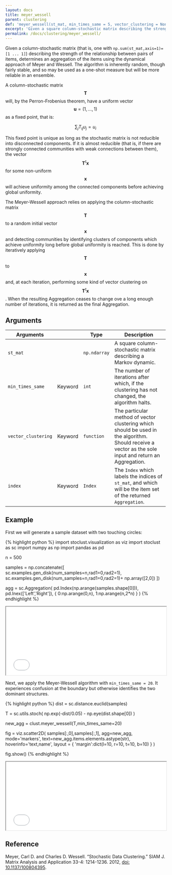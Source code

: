 ```yaml
---
layout: docs
title: meyer_wessell
parent: clustering
def: 'meyer_wessell(st_mat, min_times_same = 5, vector_clustering = None, index = None)'
excerpt: 'Given a square column-stochastic matrix describing the strength of the relationship between pairs of items, determines an aggregation of the items using the dynamical approach of Meyer and Wessell..'
permalink: /docs/clustering/meyer_wessell/
---
```


Given a column-stochastic matrix (that is, one with `np.sum(st_mat,axis=1)=[1 ... 1]`) describing the strength
of the relationship between pairs of items,
determines an aggregation of the items using the dynamical
approach of Meyer and Wessell. The algorithm
is inherently random, though fairly stable, and so may
be used as a one-shot measure but will be more reliable
in an ensemble.

A column-stochastic matrix $$\mathbf{T}$$ will, by the Perron-Frobenius theorem,
have a uniform vector $$\mathbf{u} = (1,...,1)$$ as a fixed point, that is:

$$
\sum_{j}T_{ij} u_j = u_i
$$

This fixed point is unique as long as 
the stochastic matrix is not reducible
into disconnected components. If it is almost reducible
(that is, if there are strongly connected communities with
weak connections between them), the vector $$\mathbf{T}^t \mathbf{x}$$ for some
non-uniform $$\mathbf{x}$$ will achieve
uniformity among the connected components before achieving global
uniformity. 

The Meyer-Wessell approach relies on applying the
column-stochastic matrix $$\mathbf{T}$$ to a random initial vector $$\mathbf{x}$$ and
detecting communities by identifying clusters of components which
achieve uniformity long before global uniformity is reached.
This is done by iteratively applying $$\mathbf{T}$$ to $$\mathbf{x}$$ and, at each iteration,
performing some kind of vector clustering on $$\mathbf{T}^t \mathbf{x}$$. When
the resulting Aggregation ceases to change ove a long
enough number of iterations, it is returned as the final Aggregation.

## Arguments

| Arguments |  | Type | Description |
| --- | --- | --- | --- |
| `st_mat` | | `np.ndarray` | A square column-stochastic matrix describing a Markov dynamic.|
| `min_times_same` | Keyword | `int` | The number of iterations after which, if the clustering has not changed, the algorithm halts. |
| `vector_clustering` | Keyword | `function` | The particular method of vector clustering which should be used in the algorithm. Should receive a vector as the sole input and return an Aggregation. |
| `index` | Keyword | `Index` | The `Index` which labels the indices of `st_mat`, and which will be the item set of the returned `Aggregation`. |

## Example

First we will generate a sample dataset
with two touching circles:

{% highlight python %}
import stoclust.visualization as viz
import stoclust as sc
import numpy as np
import pandas as pd

n = 500

samples = np.concatenate([
    sc.examples.gen_disk(num_samples=n,rad1=0,rad2=1),
    sc.examples.gen_disk(num_samples=n,rad1=0,rad2=1)+
    np.array([2,0])
])

agg = sc.Aggregation(
    pd.Index(np.arange(samples.shape[0])),
    pd.Inex(['Left','Right']),
    {
        0:np.arange(0,n),
        1:np.arange(n,2*n)
    }
)
{% endhighlight %}
<iframe
  src="/stoclust/assets/html/clustering/disks.html"
  style="width:100%; height:215px;"
></iframe><br>

Next, we apply the Meyer-Wessell algorithm
with `min_times_same = 20`. It experiences 
confusion at the boundary but otherwise
identifies the two dominant structures.

{% highlight python %}
dist = sc.distance.euclid(samples)

T = sc.utils.stoch(
    np.exp(-dist/0.05) - np.eye(dist.shape[0])
)

new_agg = clust.meyer_wessell(T,min_times_same=20)

fig = viz.scatter2D(
    samples[:,0],samples[:,1],
    agg=new_agg, mode='markers',
    text=new_agg.items.elements.astype(str),
    hoverinfo='text,name',
    layout = {
        'margin':dict(l=10, r=10, t=10, b=10)
    }
)

fig.show()
{% endhighlight %}
<iframe
  src="/stoclust/assets/html/clustering/meyer_wessell.html"
  style="width:100%; height:215px;"
></iframe>

## Reference

Meyer, Carl D. and Charles D. Wessell. “Stochastic Data Clustering.” SIAM J. Matrix Analysis and Application 33-4: 1214-1236. 2012, [doi: 10.1137/100804395](https://epubs.siam.org/doi/abs/10.1137/100804395).